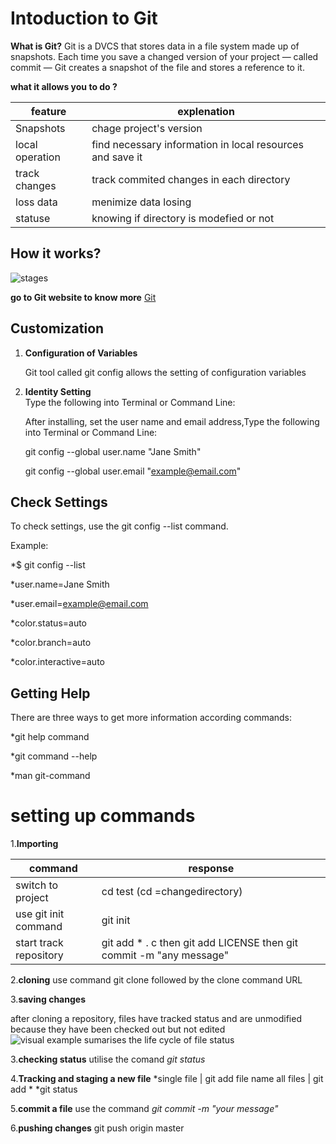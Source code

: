 # Intoduction to Git
**What is Git?**
Git is a DVCS that stores data in a file system made up of snapshots. Each time you save a changed version of your project — called commit — Git creates a snapshot of the file and stores a reference to it.

**what it allows you to do ?**

feature | explenation
--------|------------
Snapshots | chage project's version
local operation | find necessary information in local resources and save it 
track changes | track commited changes in each directory
loss data | menimize data losing 
statuse | knowing if directory is modefied or not 

## How it works?
![stages](https://blog.udemy.com/wp-content/uploads/2015/08/image066.png)

**go to Git website to know more** [Git](http://mac.github.com/)
## Customization
1. **Configuration of Variables**
    
    Git tool called git config allows the setting of configuration variables
 
 2. **Identity Setting**  
 Type the following into Terminal or Command Line:

     After installing, set the user name and email address,Type the following into Terminal or Command Line:
      
      git config --global user.name "Jane Smith"

       git config --global user.email "example@email.com"
 ## Check Settings
 To check settings, use the git config --list command.

Example:

*$ git config --list

*user.name=Jane Smith

*user.email=example@email.com

*color.status=auto

*color.branch=auto

*color.interactive=auto

## Getting Help

There are three ways to get more information according commands:

*git help command

*git command --help

*man git-command
# setting up commands 
 1.**Importing**
 
 command | response
 --------|---------
 switch to project | cd test (cd =changedirectory)
 use git init command | git init
 start track repository | git add * . c then git add LICENSE then git commit -m "any message"

 2.**cloning**
   use command git clone followed by the clone command URL 

3.**saving changes**
  
  after cloning a repository, files have tracked status and are unmodified because they have been checked out but not edited
![visual example sumarises the life cycle of file status](https://blog.udemy.com/wp-content/uploads/2015/08/image006.png)

3.**checking status**
  utilise the comand *git status* 

4.**Tracking and staging a new file**
 *single file | git add file name
 all files | git add *
 *git status 

 5.**commit a file**
  use the command *git commit -m "your message"*

  6.**pushing changes**
   git push origin master 

   
 
